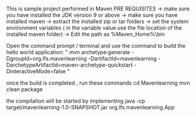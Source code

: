 This is sample project performed in Maven
PRE REQUISITES
-> make sure you have installed the JDK version 9 or above
-> make sure you have installed maven 
-> extract the installed zip or tar folders
-> set the system environment variables ( in the variable value use the file location of the installed maven folder)
-> Edit the path as %Maven_Home%\bin

Open the command prompt / terminal and use the command to build the hello world application:
 " mvn archetype:generate -DgroupId=org.lfs.mavenlearning -DartifactId=mavenlearning -DarchetypeArtifactId=maven-archetype-quickstart -DinteractiveMode=false "

 once the build is completed , run these commands
     cd Mavenlearning
     mvn clean package 

 the compilation will be started by implementing 
     java -cp target/mavenlearning-1.0-SNAPSHOT.jar org.lfs.mavenlearning.App
